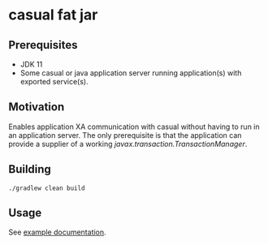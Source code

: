 # casual fat jar

## Prerequisites

* JDK 11
* Some casual or java application server running application(s) with exported service(s).

## Motivation

Enables application XA communication with casual without having to run in an application server.
The only prerequisite is that the application can provide a supplier of a working *javax.transaction.TransactionManager*.

## Building
```shell
./gradlew clean build
```

## Usage
See [example documentation](example/README.md). 